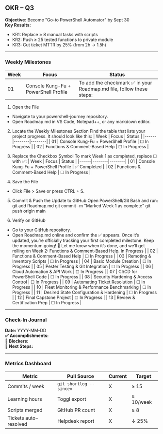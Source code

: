 ## OKR – Q3

**Objective:** Become "Go-to PowerShell Automator" by Sept 30  
**Key Results:**  
- KR1: Replace ≥ 8 manual tasks with scripts  
- KR2: Push ≥ 25 tested functions to private module  
- KR3: Cut ticket MTTR by 25% (from 2h → 1.5h)

---

### Weekly Milestones
| Week | Focus | Status |
|------|--------|--------|
| 01 | Console Kung-Fu + PowerShell Profile | To add the checkmark ✅ in your Roadmap.md file, follow these steps:
1. Open the File
- Navigate to your powershell-journey repository.
- Open Roadmap.md in VS Code, Notepad++, or any markdown editor.
2. Locate the Weekly Milestones Section
Find the table that lists your project progress. It should look like this:
| Week | Focus | Status |
|------|--------|--------|
| 01 | Console Kung-Fu + PowerShell Profile | ☐ In Progress |
| 02 | Functions & Comment-Based Help | ☐ In Progress |


3. Replace the Checkbox Symbol
To mark Week 1 as completed, replace ☐ with ✅:
| Week | Focus | Status |
|------|--------|--------|
| 01 | Console Kung-Fu + PowerShell Profile | ✅ Completed |
| 02 | Functions & Comment-Based Help | ☐ In Progress |


4. Save the File
- Click File > Save or press CTRL + S.
5. Commit & Push the Update to GitHub
Open PowerShell/Git Bash and run:
git add Roadmap.md
git commit -m "Marked Week 1 as complete"
git push origin main


6. Verify on GitHub
- Go to your GitHub repository.
- Open Roadmap.md online and confirm the ✅ appears.
Once it’s updated, you’re officially tracking your first completed milestone. Keep the momentum going! 🚀
Let me know when it’s done, and we’ll get rolling on Week 2: Functions & Comment-Based Help.
 In Progress |
| 02 | Functions & Comment-Based Help | ☐ In Progress |
| 03 | Remoting & Inventory Scripts | ☐ In Progress |
| 04 | Basic Module Creation | ☐ In Progress |
| 05 | Pester Testing & Git Integration | ☐ In Progress |
| 06 | Cloud Automation & API Work | ☐ In Progress |
| 07 | CI/CD for PowerShell Code | ☐ In Progress |
| 08 | Security Hardening & Access Control | ☐ In Progress |
| 09 | Automating Ticket Resolution | ☐ In Progress |
| 10 | Fleet Monitoring & Performance Benchmarking | ☐ In Progress |
| 11 | Desired State Configuration & Hardening | ☐ In Progress |
| 12 | Final Capstone Project | ☐ In Progress |
| 13 | Review & Certification Prep | ☐ In Progress |

---

### Check-In Journal
**Date:** YYYY-MM-DD  
**✅ Accomplishments:**  
**🛑 Blockers:**  
**🔄 Next Steps:**  

---

### Metrics Dashboard
| Metric | Pull Source | Current | Target |
|--------|------------|---------|--------|
| Commits / week | `git shortlog --since=` | X | ≥ 15 |
| Learning hours | Toggl export | X | ≥ 10/week |
| Scripts merged | GitHub PR count | X | ≥ 8 |
| Tickets auto-resolved | Helpdesk report | X | ↓ 25% |
